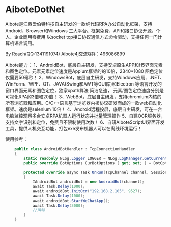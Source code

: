 # AiboteDotNet
Aibote是江西爱伯特科技自主研发的一款纯代码RPA办公自动化框架，支持Android、Browser和Windows 三大平台。框架免费、API和接口协议开源，个人、企业商用零费用 以socket tcp接口协议通信方式命令驱动，支持任何一门计算机语言调用。

By Reach(QQ:1341191074) Aibote4j交流Q群：496086899

Aibote能力：
        1、AndroidBot，底层自主研发，支持安卓原生APP和H5界面元素和图色定位。元素元素定位速度是Appium框架的的10倍，2340*1080 图色定位仅需要50毫秒！
        2、WindowsBot，底层自主研发，支持Windows应用、.NET、WinForm、WPF、QT、JAVA(Swing和AWT等GUI库)和Electron 等语言开发的窗口界面元素和图色定位，独家xpath算法 简洁急速，
        元素/图色定位速度分别是可视化RPA的3倍和20倍！
        3、WebBot，底层自主研发，支持chromium内核的所有浏览器和应用。C/C++语言基于浏览器内核协议研发而成的一款web自动化框架。速度是selenium 10倍！
        4、Android远程投屏，底层自主研发，可在一台电脑监控观察多台安卓RPA机器人运行状态并批量管理操作
        5、自建OCR服务器，支持文字识别和定位，免费且不限制使用次数！
        6、自研AiboteScriptUI界面开发工具，提供人机交互功能，打包exe发布机器人可以在离线环境运行！


使用参考：
``` C#
    public class AndroidBotHandler : TcpConnectionHandler
    {
        static readonly NLog.Logger LOGGER = NLog.LogManager.GetCurrentClassLogger();
        public override BotOptions CurBotOptions { get; set; } = BotOptions.AndroidBot;

        protected override async Task OnRun(TcpChannel channel, Session session)
        {
            IAndroidBot androidBot = new AndroidBot(channel);
            await Task.Delay(1000);
            await androidBot.InitOcr("192.168.2.105", 9527);
            await Task.Delay(1000);
            await androidBot.StartWeChatApp();
            await Task.Delay(3000);
            //滑动
        }
    }
```
